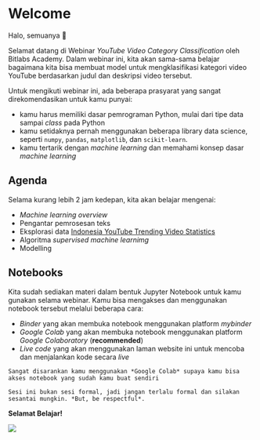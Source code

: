 # Welcome

Halo, semuanya 👋

Selamat datang di Webinar *YouTube Video Category Classification* oleh Bitlabs Academy.
Dalam webinar ini, kita akan sama-sama belajar bagaimana kita bisa membuat model untuk mengklasifikasi kategori video YouTube berdasarkan judul dan deskripsi video tersebut.

Untuk mengikuti webinar ini, ada beberapa prasyarat yang sangat direkomendasikan untuk kamu punyai:
* kamu harus memiliki dasar pemrograman Python, mulai dari tipe data sampai *class* pada Python
* kamu setidaknya pernah menggunakan beberapa library data science, seperti `numpy`, `pandas`, `matplotlib`, dan `scikit-learn`.
* kamu tertarik dengan *machine learning* dan memahami konsep dasar *machine learning*


## Agenda

Selama kurang lebih 2 jam kedepan, kita akan belajar mengenai:
* *Machine learning overview*
* Pengantar pemrosesan teks
* Eksplorasi data [Indonesia YouTube Trending Video Statistics](https://www.kaggle.com/syahrulhamdani/indonesias-trending-youtube-video-statistics)
* Algoritma *supervised machine learnimg* 
* Modelling


## Notebooks

Kita sudah sediakan materi dalam bentuk Jupyter Notebook untuk kamu gunakan selama webinar.
Kamu bisa mengakses dan menggunakan notebook tersebut melalui beberapa cara:
* *Binder* yang akan membuka notebook menggunakan platform *mybinder*
* *Google Colab* yang akan membuka notebook menggunakan platform *Google Colaboratory* (**recommended**)
* *Live code* yang akan menggunakan laman website ini untuk mencoba dan menjalankan kode secara *live*

```{tip}
Sangat disarankan kamu menggunakan *Google Colab* supaya kamu bisa akses notebook yang sudah kamu buat sendiri
```

```{tip}
Sesi ini bukan sesi formal, jadi jangan terlalu formal dan silakan sesantai mungkin. *But, be respectful*.
```

**Selamat Belajar!**

![](https://syahrulhamdani.github.io/data-scientist-starter-kit/_images/bitlabs.png)
